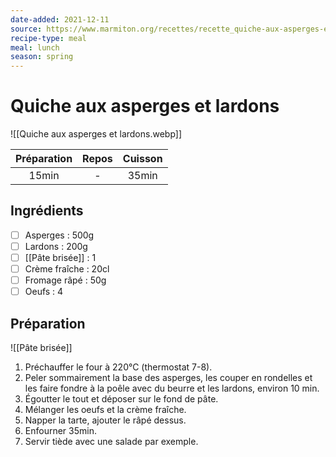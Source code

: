 ```yaml
---
date-added: 2021-12-11
source: https://www.marmiton.org/recettes/recette_quiche-aux-asperges-et-lardons_37290.aspx
recipe-type: meal
meal: lunch
season: spring
---
```


# Quiche aux asperges et lardons

![[Quiche aux asperges et lardons.webp]]

| Préparation | Repos | Cuisson |
|:-----------:|:-----:|:-------:|
|    15min    |   -   |  35min  |

## Ingrédients

- [ ] Asperges : 500g
- [ ] Lardons : 200g
- [ ] [[Pâte brisée]] : 1
- [ ] Crème fraîche : 20cl
- [ ] Fromage râpé : 50g
- [ ] Oeufs : 4

## Préparation

![[Pâte brisée]]

1. Préchauffer le four à 220°C (thermostat 7-8).
2. Peler sommairement la base des asperges, les couper en rondelles et les faire fondre à la poêle avec du beurre et les lardons, environ 10 min.
3. Égoutter le tout et déposer sur le fond de pâte.
4. Mélanger les oeufs et la crème   fraîche.
5. Napper la tarte, ajouter le râpé dessus.
6. Enfourner 35min.
7. Servir tiède avec une salade par exemple.
